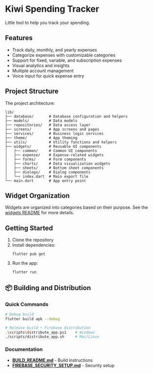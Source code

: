 # Kiwi Spending Tracker

Little tool to help you track your spending.

## Features

- Track daily, monthly, and yearly expenses
- Categorize expenses with customizable categories
- Support for fixed, variable, and subscription expenses
- Visual analytics and insights
- Multiple account management
- Voice input for quick expense entry

## Project Structure

The project architecture:

```
lib/
├── database/       # Database configuration and helpers
├── models/         # Data models
├── repositories/   # Data access layer
├── screens/        # App screens and pages
├── services/       # Business logic services
├── theme/          # App theming
├── utils/          # Utility functions and helpers
├── widgets/        # Reusable UI components
│   ├── common/     # Common UI components
│   ├── expense/    # Expense-related widgets
│   ├── forms/      # Form components
│   ├── charts/     # Data visualization widgets
│   ├── sheets/     # Bottom sheet components
│   ├── dialogs/    # Dialog components
│   └── index.dart  # Main export file
└── main.dart       # App entry point
```

## Widget Organization

Widgets are organized into categories based on their purpose. See the [widgets README](lib/widgets/README.md) for more details.

## Getting Started

1. Clone the repository
2. Install dependencies:
   ```
   flutter pub get
   ```
3. Run the app:
   ```
   flutter run
   ```

## 📦 Building and Distribution

### Quick Commands

```bash
# Debug build
flutter build apk --debug

# Release build + Firebase distribution
.\scripts\distribute_app.ps1    # Windows
./scripts/distribute_app.sh     # Mac/Linux
```

### Documentation

- **[BUILD_README.md](BUILD_README.md)** - Build instructions
- **[FIREBASE_SECURITY_SETUP.md](FIREBASE_SECURITY_SETUP.md)** - Security setup
